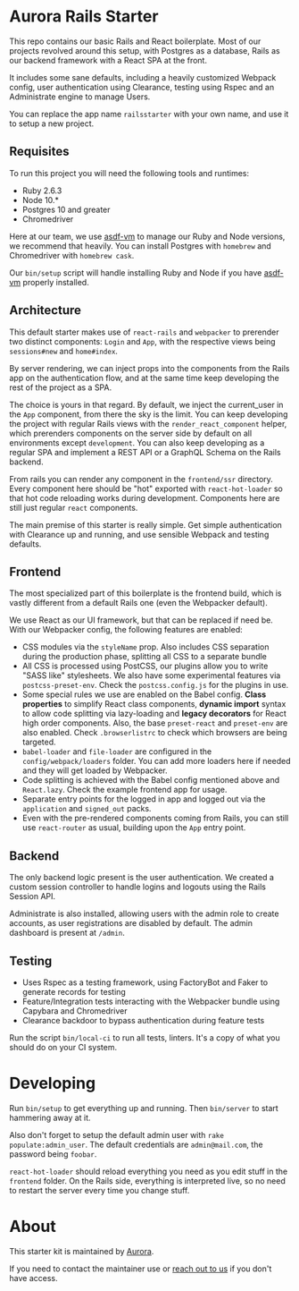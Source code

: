 # Aurora Rails Starter

This repo contains our basic Rails and React boilerplate. Most of our projects revolved around this setup, with Postgres as a database, Rails as our backend framework with a React SPA at the front.

It includes some sane defaults, including a heavily customized Webpack config, user authentication using Clearance, testing using Rspec and an Administrate engine to manage Users.

You can replace the app name `railsstarter` with your own name, and use it to setup a new project.

## Requisites

To run this project you will need the following tools and runtimes:

- Ruby 2.6.3
- Node 10.\*
- Postgres 10 and greater
- Chromedriver

Here at our team, we use [asdf-vm](https://github.com/asdf-vm/asdf) to manage our Ruby and Node versions, we recommend that heavily. You can install Postgres with `homebrew` and Chromedriver with `homebrew cask`.

Our `bin/setup` script will handle installing Ruby and Node if you have [asdf-vm](https://github.com/asdf-vm/asdf) properly installed.

## Architecture

This default starter makes use of `react-rails` and `webpacker` to prerender two distinct components: `Login` and `App`, with the respective views being `sessions#new` and `home#index`.

By server rendering, we can inject props into the components from the Rails app on the authentication flow, and at the same time keep developing the rest of the project as a SPA.

The choice is yours in that regard. By default, we inject the current_user in the `App` component, from there the sky is the limit. You can keep developing the project with regular Rails views with the `render_react_component` helper, which prerenders components on the server side by default on all environments except `development`. You can also keep developing as a regular SPA and implement a REST API or a GraphQL Schema on the Rails backend.

From rails you can render any component in the `frontend/ssr` directory. Every component here should be "hot" exported with `react-hot-loader` so that hot code reloading works during development. Components here are still just regular `react` components.

The main premise of this starter is really simple. Get simple authentication with Clearance up and running, and use sensible Webpack and testing defaults.

## Frontend

The most specialized part of this boilerplate is the frontend build, which is vastly different from a default Rails one (even the Webpacker default).

We use React as our UI framework, but that can be replaced if need be. With our Webpacker config, the following features are enabled:

- CSS modules via the `styleName` prop. Also includes CSS separation during the production phase, splitting all CSS to a separate bundle
- All CSS is processed using PostCSS, our plugins allow you to write "SASS like" stylesheets. We also have some experimental features via `postcss-preset-env`. Check the `postcss.config.js` for the plugins in use.
- Some special rules we use are enabled on the Babel config. **Class properties** to simplify React class components, **dynamic import** syntax to allow code splitting via lazy-loading and **legacy decorators** for React high order components. Also, the base `preset-react` and `preset-env` are also enabled. Check `.browserlistrc` to check which browsers are being targeted.
- `babel-loader` and `file-loader` are configured in the `config/webpack/loaders` folder. You can add more loaders here if needed and they will get loaded by Webpacker.
- Code splitting is achieved with the Babel config mentioned above and `React.lazy`. Check the example frontend app for usage.
- Separate entry points for the logged in app and logged out via the `application` and `signed_out` packs.
- Even with the pre-rendered components coming from Rails, you can still use `react-router` as usual, building upon the `App` entry point.

## Backend
The only backend logic present is the user authentication. We created a custom session controller to handle logins and logouts using the Rails Session API.

Administrate is also installed, allowing users with the admin role to create accounts, as user registrations are disabled by default. The admin dashboard is present at `/admin`.

## Testing

- Uses Rspec as a testing framework, using FactoryBot and Faker to generate records for testing
- Feature/Integration tests interacting with the Webpacker bundle using Capybara and Chromedriver
- Clearance backdoor to bypass authentication during feature tests

Run the script `bin/local-ci` to run all tests, linters. It's a copy of what you should do on your CI system.

# Developing

Run `bin/setup` to get everything up and running. Then `bin/server` to start hammering away at it.

Also don't forget to setup the default admin user with `rake populate:admin_user`. The default credentials are `admin@mail.com`, the password being `foobar`.

`react-hot-loader` should reload everything you need as you edit stuff in the `frontend` folder. On the Rails side, everything is interpreted live, so no need to restart the server every time you change stuff.


# About

This starter kit is maintained by [Aurora](http://auroradigital.co).

If you need to contact the maintainer use or <a href="mailto:contact@auroradigital.co">reach out to us</a> if you don't have access.
